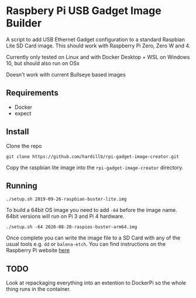 # Raspbery Pi USB Gadget Image Builder

A script to add USB Ethernet Gadget configuration to a standard Raspbian Lite SD Card image. 
This should work with Raspberry Pi Zero, Zero W and 4.

Currently only tested on Linux and with Docker Desktop + WSL on Windows 10, but should also run on OSx 

Doesn't work with current Bullseye based images


## Requirements

 - Docker
 - expect

## Install

Clone the repo

```
git clone https://github.com/hardillb/rpi-gadget-image-creator.git
```

Copy the raspbian lite image into the `rpi-gadget-image-creator`  directory.

## Running

```
./setup.sh 2019-09-26-raspbian-buster-lite.img
```

To build a 64bit OS image you need to add `-64` before the image name. 64bit versions will run on Pi 3 and Pi 4 hardware.

```
./setup.sh -64 2020-08-20-raspios-buster-arm64.img
```


Once complete you can write the image file to a SD Card with any of the usual tools e.g. `dd` or `balena-etch`.
You can find instructions on the Raspberry Pi website [here](https://www.raspberrypi.org/documentation/installation/installing-images/README.md)

## TODO

Look at repackaging everything into an extention to DockerPi so the whole thing runs in the container.
